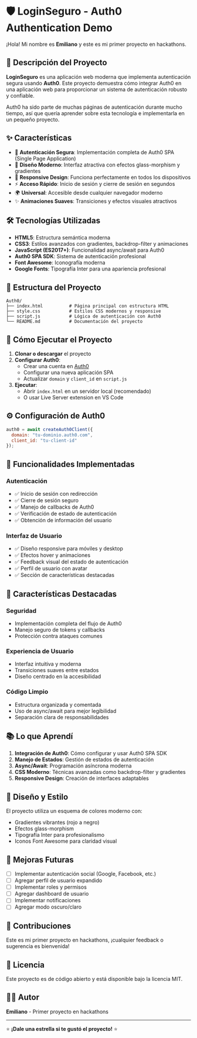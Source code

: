 # 🛡️ LoginSeguro - Auth0 Authentication Demo

¡Hola! Mi nombre es **Emiliano** y este es mi primer proyecto en hackathons. 

## 🚀 Descripción del Proyecto

**LoginSeguro** es una aplicación web moderna que implementa autenticación segura usando **Auth0**. Este proyecto demuestra cómo integrar Auth0 en una aplicación web para proporcionar un sistema de autenticación robusto y confiable.

Auth0 ha sido parte de muchas páginas de autenticación durante mucho tiempo, así que quería aprender sobre esta tecnología e implementarla en un pequeño proyecto.

## ✨ Características

- 🔐 **Autenticación Segura**: Implementación completa de Auth0 SPA (Single Page Application)
- 🎨 **Diseño Moderno**: Interfaz atractiva con efectos glass-morphism y gradientes
- 📱 **Responsive Design**: Funciona perfectamente en todos los dispositivos
- ⚡ **Acceso Rápido**: Inicio de sesión y cierre de sesión en segundos
- 🌍 **Universal**: Accesible desde cualquier navegador moderno
- ✨ **Animaciones Suaves**: Transiciones y efectos visuales atractivos

## 🛠️ Tecnologías Utilizadas

- **HTML5**: Estructura semántica moderna
- **CSS3**: Estilos avanzados con gradientes, backdrop-filter y animaciones
- **JavaScript (ES2017+)**: Funcionalidad async/await para Auth0
- **Auth0 SPA SDK**: Sistema de autenticación profesional
- **Font Awesome**: Iconografía moderna
- **Google Fonts**: Tipografía Inter para una apariencia profesional

## 📁 Estructura del Proyecto

```
Auth0/
├── index.html          # Página principal con estructura HTML
├── style.css           # Estilos CSS modernos y responsive
├── script.js           # Lógica de autenticación con Auth0
└── README.md           # Documentación del proyecto
```

## 🚀 Cómo Ejecutar el Proyecto

1. **Clonar o descargar** el proyecto
2. **Configurar Auth0**:
   - Crear una cuenta en [Auth0](https://auth0.com/)
   - Configurar una nueva aplicación SPA
   - Actualizar `domain` y `client_id` en `script.js`
3. **Ejecutar**:
   - Abrir `index.html` en un servidor local (recomendado)
   - O usar Live Server extension en VS Code

## ⚙️ Configuración de Auth0

```javascript
auth0 = await createAuth0Client({
  domain: "tu-dominio.auth0.com",
  client_id: "tu-client-id"
});
```

## 🎯 Funcionalidades Implementadas

### Autenticación
- ✅ Inicio de sesión con redirección
- ✅ Cierre de sesión seguro
- ✅ Manejo de callbacks de Auth0
- ✅ Verificación de estado de autenticación
- ✅ Obtención de información del usuario

### Interfaz de Usuario
- ✅ Diseño responsive para móviles y desktop
- ✅ Efectos hover y animaciones
- ✅ Feedback visual del estado de autenticación
- ✅ Perfil de usuario con avatar
- ✅ Sección de características destacadas

## 🌟 Características Destacadas

### Seguridad
- Implementación completa del flujo de Auth0
- Manejo seguro de tokens y callbacks
- Protección contra ataques comunes

### Experiencia de Usuario
- Interfaz intuitiva y moderna
- Transiciones suaves entre estados
- Diseño centrado en la accesibilidad

### Código Limpio
- Estructura organizada y comentada
- Uso de async/await para mejor legibilidad
- Separación clara de responsabilidades

## 📚 Lo que Aprendí

1. **Integración de Auth0**: Cómo configurar y usar Auth0 SPA SDK
2. **Manejo de Estados**: Gestión de estados de autenticación
3. **Async/Await**: Programación asíncrona moderna
4. **CSS Moderno**: Técnicas avanzadas como backdrop-filter y gradientes
5. **Responsive Design**: Creación de interfaces adaptables

## 🎨 Diseño y Estilo

El proyecto utiliza un esquema de colores moderno con:
- Gradientes vibrantes (rojo a negro)
- Efectos glass-morphism
- Tipografía Inter para profesionalismo
- Iconos Font Awesome para claridad visual

## 🔮 Mejoras Futuras

- [ ] Implementar autenticación social (Google, Facebook, etc.)
- [ ] Agregar perfil de usuario expandido
- [ ] Implementar roles y permisos
- [ ] Agregar dashboard de usuario
- [ ] Implementar notificaciones
- [ ] Agregar modo oscuro/claro

## 🤝 Contribuciones

Este es mi primer proyecto en hackathons, ¡cualquier feedback o sugerencia es bienvenida!

## 📄 Licencia

Este proyecto es de código abierto y está disponible bajo la licencia MIT.

## 👨‍💻 Autor

**Emiliano** - Primer proyecto en hackathons

---

⭐ **¡Dale una estrella si te gustó el proyecto!** ⭐
